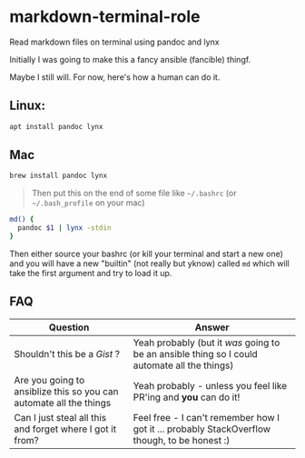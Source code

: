 # markdown-terminal-role
Read markdown files on terminal using pandoc and lynx

Initially I was going to make this a fancy ansible (fancible) thingf.

Maybe I still will. For now, here's how a human can do it.

## Linux:

```bash
apt install pandoc lynx
```

## Mac

```bash
brew install pandoc lynx
```

> Then put this on the end of some file like `~/.bashrc` (or `~/.bash_profile` on your mac)

```bash
md() {
  pandoc $1 | lynx -stdin
}
```

Then either source your bashrc (or kill your terminal and start a new one) and you will have a new "builtin" (not really but yknow) called `md` which will take the first argument and try to load it up.

## FAQ

|Question|Answer|
|---|---|
|Shouldn't this be a *Gist* ?|Yeah probably (but it *was* going to be an ansible thing so I could automate all the things)|
|Are you going to ansiblize this so you can automate all the things|Yeah probably - unless you feel like PR'ing and **you** can do it!|
|Can I just steal all this and forget where I got it from?|Feel free - I can't remember how I got it ... probably StackOverflow though, to be honest :)|

